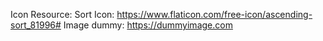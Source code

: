 
Icon Resource:
Sort Icon: https://www.flaticon.com/free-icon/ascending-sort_81996#
Image dummy: https://dummyimage.com
